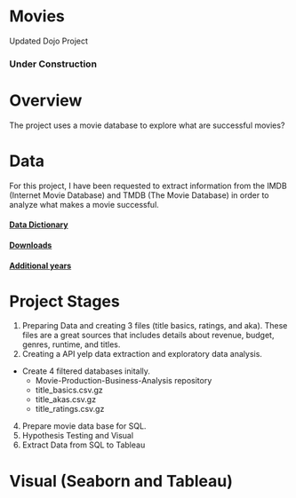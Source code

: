 # Movies
 Updated Dojo Project

 ### Under Construction

# Overview 
The project uses a movie database to explore what are successful movies?

# Data
For this project, I have been requested to extract information from the IMDB (Internet Movie Database) and TMDB (The Movie Database) in order to analyze what makes a movie successful.

#### [Data Dictionary](https://developer.imdb.com/non-commercial-datasets/)
#### [Downloads](https://datasets.imdbws.com/)
#### [Additional  years](https://github.com/coding-dojo-data-science/data-enrichment-linear-regression-with-movies/tree/3669d5b9170c2b16a1371c54c65c80de0324f810/Data/2010-2021)
# Project Stages
1. Preparing Data and creating 3 files (title basics, ratings, and aka). These files are a  great sources  that includes details about revenue, budget, genres, runtime, and titles.
2.  Creating a API yelp data extraction and exploratory data analysis.
  - Create 4 filtered databases initally.
      - Movie-Production-Business-Analysis repository
    - title_basics.csv.gz
    - title_akas.csv.gz
    - title_ratings.csv.gz
4.  Prepare movie data base for SQL.
5.  Hypothesis Testing and Visual
6.  Extract Data from SQL to Tableau
# Visual (Seaborn and Tableau)
